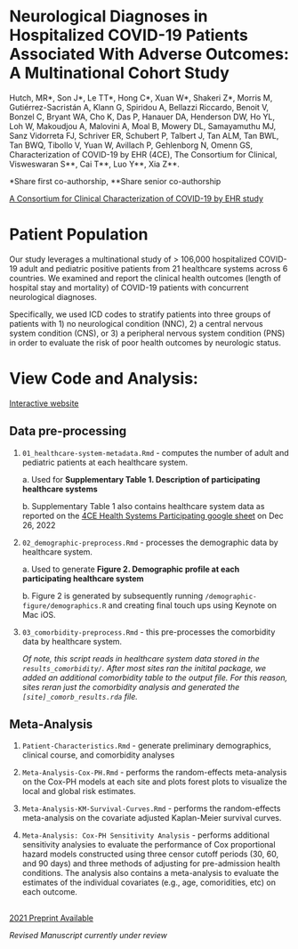 # Neurological Diagnoses in Hospitalized COVID-19 Patients Associated With Adverse Outcomes: A Multinational Cohort Study

Hutch, MR*, Son J*, Le TT*, Hong C*, Xuan W*, Shakeri Z*, Morris M, Gutiérrez-Sacristán A, Klann G, Spiridou A, Bellazzi Riccardo, Benoit V, Bonzel C, Bryant WA, Cho K, Das P, Hanauer DA, Henderson DW, Ho YL, Loh W, Makoudjou A, Malovini A, Moal B, Mowery DL, Samayamuthu MJ, Sanz Vidorreta FJ, Schriver ER, Schubert P, Talbert J, Tan ALM, Tan BWL, Tan BWQ, Tibollo V, Yuan W, Avillach P, Gehlenborg N, Omenn GS, Characterization of COVID-19 by EHR (4CE), The Consortium for Clinical, Visweswaran S**, Cai T**, Luo Y**, Xia Z**.

*Share first co-authorship, **Share senior co-authorship

[A Consortium for Clinical Characterization of COVID-19 by EHR study](https://covidclinical.net/)

# **Patient Population**

Our study leverages a multinational study of \> 106,000 hospitalized COVID-19 adult and pediatric positive patients from 21 healthcare systems across 6 countries. We examined and report the clinical health outcomes (length of hospital stay and mortality) of COVID-19 patients with concurrent neurological diagnoses.

Specifically, we used ICD codes to stratify patients into three groups of patients with 1) no neurological condition (NNC), 2) a central nervous system condition (CNS), or 3) a peripheral nervous system condition (PNS) in order to evaluate the risk of poor health outcomes by neurologic status.

# **View Code and Analysis:**

[Interactive website](https://covidclinical.github.io/Phase2.1NeuroAnalysis/)

## **Data pre-processing**

1.  `01_healthcare-system-metadata.Rmd` - computes the number of adult and pediatric patients at each healthcare system.

    a\. Used for **Supplementary Table 1. Description of participating healthcare systems**

    b\. Supplementary Table 1 also contains healthcare system data as reported on the [4CE Health Systems Participating google sheet](https://docs.google.com/spreadsheets/d/1Xl9juDBXt86P3xQtsoTaBl2zPl1BIiAG9DI3Rotyqp8/edit#gid=212461777) on Dec 26, 2022

2.  `02_demographic-preprocess.Rmd` - processes the demographic data by healthcare system.

    a\. Used to generate **Figure 2. Demographic profile at each participating healthcare system**

    b\. Figure 2 is generated by subsequently running `/demographic-figure/demographics.R` and creating final touch ups using Keynote on Mac iOS.

3.  `03_comorbidity-preprocess.Rmd` - this pre-processes the comorbidity data by healthcare system.

    *Of note, this script reads in healthcare system data stored in the `results_comorbidity/`. After most sites ran the initital package, we added an additional comorbidity table to the output file. For this reason, sites reran just the comorbidity analysis and generated the `[site]_comorb_results.rda` file.*

## **Meta-Analysis**

1.  `Patient-Characteristics.Rmd` - generate preliminary demographics, clinical course, and comorbidity analyses

2. `Meta-Analysis-Cox-PH.Rmd` - performs the random-effects meta-analysis on the Cox-PH models at each site and plots forest plots to visualize the local and global risk estimates.

3. `Meta-Analysis-KM-Survival-Curves.Rmd` - performs the random-effects meta-analysis on the covariate adjusted Kaplan-Meier survival curves.

4. `Meta-Analysis: Cox-PH Sensitivity Analysis` - performs additional sensitivity analysies to evaluate the performance of Cox proportional hazard models constructed using three censor cutoff periods (30, 60, and 90 days) and three methods of adjusting for pre-admission health conditions. The analysis also contains a meta-analysis to evaluate the estimates of the individual covariates (e.g., age, comoridities, etc) on each outcome.

## 

[2021 Preprint Available](https://papers.ssrn.com/sol3/papers.cfm?abstract_id=4057133)

*Revised Manuscript currently under review*

